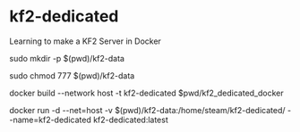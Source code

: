 # kf2-dedicated
Learning to make a KF2 Server in Docker

sudo mkdir -p $(pwd)/kf2-data

sudo chmod 777 $(pwd)/kf2-data

docker build --network host -t kf2-dedicated $pwd/kf2_dedicated_docker

docker run -d --net=host -v $(pwd)/kf2-data:/home/steam/kf2-dedicated/ --name=kf2-dedicated kf2-dedicated:latest

